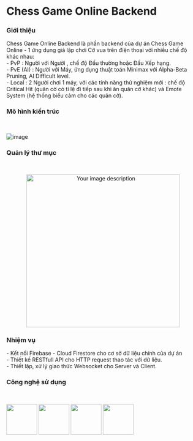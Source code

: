 <h1>Chess Game Online Backend</h1>

<h3>Giới thiệu</h3>Chess Game Online Backend là phần backend của dự án Chess Game Online - 1 ứng dụng giả lập chơi Cờ vua trên điện thoại với nhiều chế độ khác nhau:<br>
- PvP : Người với Người , chế độ Đấu thường hoặc Đấu Xếp hạng.<br>
- PvE (AI) : Người với Máy, ứng dụng thuật toán Minimax với Alpha-Beta Pruning, AI Difficult level.<br>
- Local : 2 Người chơi 1 máy, với các tính năng thử nghiệm mới : chế độ Critical Hit (quân cờ có tỉ lệ đi tiếp sau khi ăn quân cờ khác) và Emote System (hệ thống biểu cảm cho các quân cờ).<br>

<h3>Mô hình kiến trúc</h3><br>

![image](https://github.com/user-attachments/assets/534a8d31-e4bb-4655-9891-123984fa3576)

<h3>Quản lý thư mục</h3><br>
<p align="center">
  <img src="https://github.com/user-attachments/assets/fd7e40e2-f60a-4b53-aa82-ed85fcf21a89" alt="Your image description" width="400"/>
</p>


<h3>Nhiệm vụ</h3>
- Kết nối Firebase - Cloud Firestore cho cơ sở dữ liệu chính của dự án<br>
- Thiết kế RESTfull API cho HTTP request thao tác với dữ liệu.<br>
- Thiết lập, xử lý giao thức Websocket cho Server và Client.<br>

<h3>Công nghệ sử dụng</h3><br>
<p align="left">
  <img src="https://github.com/user-attachments/assets/82db7575-f22d-4ee7-a0d7-a37252fcdff1" width="80" height="80"/>
  <img src="https://github.com/user-attachments/assets/5685e43b-0712-4d2a-ac86-b72fc5fa99b4" width="80" height="80"/>
  <img src="https://github.com/user-attachments/assets/ebcb59f0-75b3-4f3a-907a-06e512baf37f" width="80" height="80"/>
  <img src="https://github.com/user-attachments/assets/83cf16d0-b1cf-4632-91e1-57965910294e" width="80" height="80"/>
</p>

